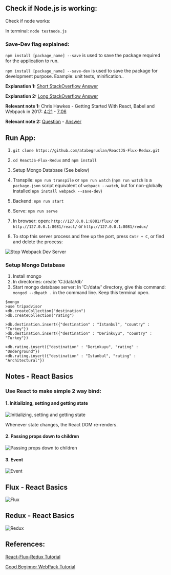 ## Check if Node.js is working:

Check if node works:

In terminal: `node testnode.js`

### Save-Dev flag explained:

`npm install [package_name] --save`  is used to save the package required for the application to run.

`npm install [package_name] --save-dev` is used to save the package for development purpose. Example: unit tests, minification..

**Explanation 1:** [Short StackOverflow Answer](https://stackoverflow.com/questions/22891211/what-is-the-difference-between-save-and-save-dev)

**Explanation 2:** [Long StackOverflow Answer](https://stackoverflow.com/questions/33504641/whats-the-difference-between-save-and-save-dev-in-npm-install/33507291)

**Relevant note 1:** Chris Hawkes - Getting Started With React, Babel and Webpack in 2017: [4:21](https://www.youtube.com/watch?v=w5TupxbnnrM&t=261s) - [7:06](https://www.youtube.com/watch?v=w5TupxbnnrM&t=426s)

**Relevant note 2:** [Question](https://github.com/Microsoft/types-publisher/issues/81) - [Answer](https://github.com/Microsoft/types-publisher/issues/81#issuecomment-234051338)

## Run App:

1. `git clone https://github.com/atabegruslan/ReactJS-Flux-Redux.git`

2. `cd ReactJS-Flux-Redux` and `npm install`

3. Setup Mongo Database (See below)

4. Transpile:  `npm run transpile` or  `npm run watch` (`npm run watch` is a `package.json` script equivalent of `webpack --watch`, but for non-globally installed `npm install webpack --save-dev`)

5. Backend: `npm run start`

6. Serve: `npm run serve`

7. In browser: open: `http://127.0.0.1:8081/flux/` or `http://127.0.0.1:8081/react/` or `http://127.0.0.1:8081/redux/`

8. To stop this server process and free up the port, press `Cntr + C`, or find and delete the process:

![Stop Webpack Dev Server](https://raw.githubusercontent.com/atabegruslan/ReactJS-Flux-Redux/master/Illustrations/Stop-webpack-dev-server.PNG "Stop Webpack Dev Server")

### Setup Mongo Database

1. Install mongo
2. In directories: create 'C:/data/db'
3. Start mongo database server: In 'C:/data/' directory, give this command: `mongod --dbpath .` in the command line. Keep this terminal open.

```
$mongo
>use tripadvisor
>db.createCollection("destination")
>db.createCollection("rating")

>db.destination.insert({"destination" : "Istanbul", "country" : "Turkey"})
>db.destination.insert({"destination" : "Derinkuyu", "country" : "Turkey"})

>db.rating.insert({"destination" : "Derinkuyu", "rating" : "Underground"})
>db.rating.insert({"destination" : "Istanbul", "rating" : "Architectural"})
```

## Notes - React Basics

### Use React to make simple 2 way bind:

#### 1. Initializing, setting and getting state

![Initializing, setting and getting state](https://raw.githubusercontent.com/atabegruslan/ReactJS-Flux-Redux/master/Illustrations/React-state.PNG "Initializing, setting and getting state")

Whenever state changes, the React DOM re-renders.

#### 2. Passing props down to children

![Passing props down to children](https://raw.githubusercontent.com/atabegruslan/ReactJS-Flux-Redux/master/Illustrations/React-passing-props-down.PNG "Passing props down to children")

#### 3. Event

![Event](https://raw.githubusercontent.com/atabegruslan/ReactJS-Flux-Redux/master/Illustrations/Event.PNG "Event")

## Flux - React Basics

![Flux](https://raw.githubusercontent.com/atabegruslan/ReactJS-Flux-Redux/master/Illustrations/Flux.PNG "Event")

## Redux - React Basics

![Redux](https://raw.githubusercontent.com/atabegruslan/ReactJS-Flux-Redux/master/Illustrations/Redux.PNG "Event")

## References:

[React-Flux-Redux Tutorial](https://www.youtube.com/playlist?list=PLoYCgNOIyGABj2GQSlDRjgvXtqfDxKm5b)

[Good Beginner WebPack Tutorial](https://www.youtube.com/watch?v=9kJVYpOqcVU)
